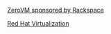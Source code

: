 
[ZeroVM sponsored by Rackspace](https://www.zerovm.org)

[Red Hat Virtualization](https://www.redhat.com/en/technologies/virtualization/enterprise-virtualization)
